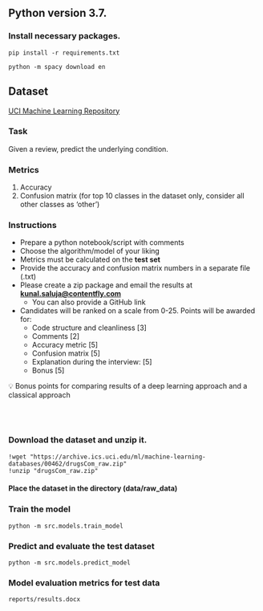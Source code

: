 ## Python version 3.7.

### Install necessary packages.
```
pip install -r requirements.txt

python -m spacy download en
```




## Dataset

[UCI Machine Learning Repository](https://archive-beta.ics.uci.edu/ml/datasets/drug+review+dataset+drugs+com)

### Task

Given a review, predict the underlying condition.

### Metrics

1. Accuracy
2. Confusion matrix (for top 10 classes in the dataset only, consider all other classes as ‘other’)

### Instructions

- Prepare a python notebook/script with comments
- Choose the algorithm/model of your liking
- Metrics must be calculated on the **test set**
- Provide the accuracy and confusion matrix numbers in a separate file (.txt)
- Please create a zip package and email the results at **kunal.saluja@contentfly.com**
    - You can also provide a GitHub link
- Candidates will be ranked on a scale from 0-25. Points will be awarded for:
    - Code structure and cleanliness [3]
    - Comments [2]
    - Accuracy metric [5]
    - Confusion matrix [5]
    - Explanation during the interview: [5]
    - Bonus [5]

<aside>
💡 Bonus points for comparing results of a deep learning approach and a classical approach

</aside>

<br><br>


### Download the dataset and unzip it. 
```
!wget "https://archive.ics.uci.edu/ml/machine-learning-databases/00462/drugsCom_raw.zip"
!unzip "drugsCom_raw.zip"
```

#### Place the dataset in the directory (data/raw_data)


### Train the model
```
python -m src.models.train_model
```

### Predict and evaluate the test dataset
```
python -m src.models.predict_model
```

### Model evaluation metrics for test data 
```
reports/results.docx
```